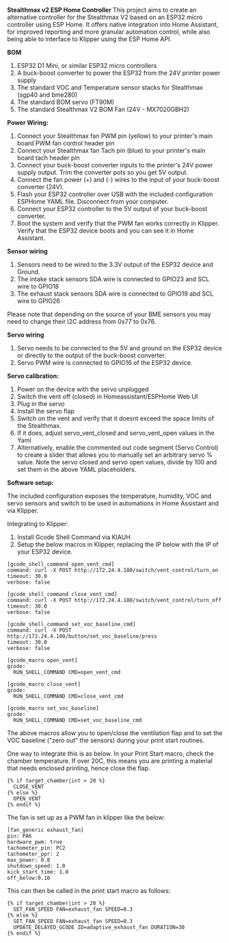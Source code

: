 **Stealthmax v2 ESP Home Controller**
This project aims to create an alternative controller for the Stealthmax V2 based on an ESP32 micro controller using ESP Home. It offers native integration into Home Assistant, for improved reporting and more granular automation control, while also being able to interface to Klipper using the ESP Home API.

**BOM**
1. ESP32 D1 Mini, or similar ESP32 micro controllers
2. A buck-boost converter to power the ESP32 from the 24V printer power supply
3. The standard VOC and Temperature sensor stacks for Stealthmax (sgp40 and bme280)
4. The standard BOM servo (FT90M)
5. The standard Stealthmax V2 BOM Fan (24V - MX7020GBH2)

**Power Wiring:**
1. Connect your Stealthmax fan PWM pin (yellow) to your printer's main board PWM fan control header pin
2. Connect your Stealthmax fan Tach pin (blue) to your printer's main board tach header pin
3. Connect your buck-boost converter inputs to the printer's 24V power supply output. Trim the converter pots so you get 5V output.
4. Connect the fan power (+) and (-) wires to the input of your buck-boost converter (24V).
5. Flash your ESP32 controller over USB with the included configuration ESPHome YAML file. Disconnect from your computer.
6. Connect your ESP32 controller to the 5V output of your buck-boost converter.
7. Boot the system and verify that the PWM fan works correctly in Klipper. Verify that the ESP32 device boots and you can see it in Home Assistant.

**Sensor wiring**
1. Sensors need to be wired to the 3.3V output of the ESP32 device and Ground.
2. The intake stack sensors SDA wire is connected to GPIO23 and SCL wire to GPIO18
3. The exhaust stack sensors SDA wire is connected to GPIO19 abd SCL wire to GPIO26

Please note that depending on the source of your BME sensors you may need to change their I2C address from 0x77 to 0x76.

**Servo wiring**
1. Servo needs to be connected to the 5V and ground on the ESP32 device or directly to the output of the buck-boost converter.
2. Servo PWM wire is connected to GPIO16 of the ESP32 device.

**Servo calibration:**
1. Power on the device with the servo unplugged
2. Switch the vent off (closed) in Homeassistant/ESPHome Web UI
3. Plug in the servo
4. Install the servo flap
5. Switch on the vent and verify that it doesnt exceed the space limits of the Stealthmax.
6. If it does, adjust servo_vent_closed and servo_vent_open values in the Yaml
7. Alternatively, enable the commented out code segment (Servo Control) to create a slider that allows you to manually set an arbitrary servo % value. Note the servo closed and servo open values, divide by 100 and set them in the above YAML placeholders.

**Software setup:**

The included configuration exposes the temperature, humidity, VOC and servo sensors and switch to be used in automations in Home Assistant and via Klipper.

Integrating to Klipper:
1. Install Gcode Shell Command via KIAUH
2. Setup the below macros in Klipper, replacing the IP below with the IP of your ESP32 device. 

```
[gcode_shell_command open_vent_cmd]
command: curl -X POST http://172.24.4.180/switch/vent_control/turn_on
timeout: 30.0
verbose: false

[gcode_shell_command close_vent_cmd]
command: curl -X POST http://172.24.4.180/switch/vent_control/turn_off
timeout: 30.0
verbose: false

[gcode_shell_command set_voc_baseline_cmd]
command: curl -X POST http://172.24.4.180/button/set_voc_baseline/press
timeout: 30.0
verbose: false

[gcode_macro open_vent]
gcode:
  RUN_SHELL_COMMAND CMD=open_vent_cmd

[gcode_macro close_vent]
gcode:
  RUN_SHELL_COMMAND CMD=close_vent_cmd

[gcode_macro set_voc_baseline]
gcode:
  RUN_SHELL_COMMAND CMD=set_voc_baseline_cmd
```
The above macros allow you to open/close the ventilation flap and to set the VOC baseline ("zero out" the sensors) during your print start routines. 

One way to integrate this is as below. In your Print Start macro, check the chamber temperature. If over 20C, this means you are printing a material that needs enclosed printing, hence close the flap.
```
{% if target_chamber|int > 20 %}
  CLOSE_VENT
{% else %} 
  OPEN_VENT
{% endif %}
```
The fan is set up as a PWM fan in klipper like the below:
```
[fan_generic exhaust_fan]
pin: PA6
hardware_pwm: true
tachometer_pin: PC2
tachometer_ppr: 2
max_power: 0.8
shutdown_speed: 1.0
kick_start_time: 1.0
off_below:0.10
```
This can then be called in the print start macro as follows:
```
{% if target_chamber|int > 20 %}
  SET_FAN_SPEED FAN=exhaust_fan SPEED=0.3
{% else %} 
  SET_FAN_SPEED FAN=exhaust_fan SPEED=0.3
  UPDATE_DELAYED_GCODE ID=adaptive_exhaust_fan DURATION=30
{% endif %}
```
